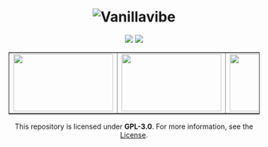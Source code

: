 <div align="center">

# ![Vanillavibe](https://user-images.githubusercontent.com/97899734/170998008-d68f9d8f-07e4-4a1e-8d8d-3b8db7c88af5.png)


[![](https://img.shields.io/badge/mod%20loader-fabric-d64541?style=flat-round)](https://fabricmc.net/)
[![](https://img.shields.io/badge/License-GPLv3-blue.svg)](https://github.com/szumaster1/Vanillavibe/blob/main/LICENSE.md)
  
<table style="border-collapse: collapse; width: 100%;" border="1">
<tbody>
<tr>
<td style="width: 50%;"><a title="Vanillavibe 1.16.x" href="https://github.com/szumaster1/Vanillavibe/tree/main/1.16.X" target="_blank"><img src="https://i.imgur.com/xBywco8.png" alt="" width="200" height="115" /></a></td>
<td style="width: 50%;"><a title="Vanillavibe 1.18.x" href="https://github.com/szumaster1/Vanillavibe/tree/main/1.18.X" target="_blank"><img src="https://i.imgur.com/0T0EYA8.png" alt="" width="200" height="115" /></a></td>
<td style="width: 50%;"><a title="Vanillavibe 1.19.x" href="https://github.com/szumaster1/Vanillavibe/tree/main/1.19.X" target="_blank"><img src="https://i.imgur.com/dKt4bmp.png" alt="" width="200" height="115" /></a></td>
</tr>
</tbody>
</table>
  
 <div align="center">
   
This repository is licensed under **GPL-3.0**. For more information, see the [License](https://github.com/szumaster1/Vanillavibe/tree/main/LICENSE).
</div>
